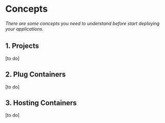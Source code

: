 # Concepts

###### There are some concepts you need to understand before start deploying your applications.

<!-- <article id="1-first-section"> -->

## 1. Projects

[to do]

<!-- </article> -->

<!-- <article id="2-second-section"> -->

## 2. Plug Containers

[to do]
<!-- </article> -->

<!-- <article id="3-third-section"> -->

## 3. Hosting Containers

[to do]

<!-- </article> -->
